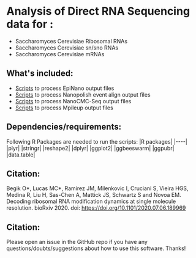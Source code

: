 # Analysis of Direct RNA Sequencing data for :
-  Saccharomyces Cerevisiae Ribosomal RNAs
-  Saccharomyces Cerevisiae sn/sno RNAs
-  Saccharomyces Cerevisiae mRNAs

## What's included:

-  [Scripts](https://github.com/novoalab/yeast_RNA_Mod/tree/master/Analysis/Epinano) to process EpiNano output files
-  [Scripts](https://github.com/novoalab/yeast_RNA_Mod/tree/master/Analysis/Nanopolish) to process Nanopolish event align output files
-  [Scripts](https://github.com/novoalab/yeast_RNA_Mod/tree/master/Analysis/NanoCMCSeq) to process NanoCMC-Seq output files
-  [Scripts](https://github.com/novoalab/yeast_RNA_Mod/tree/master/Analysis/Mpileup) to process Mpileup output files

## Dependencies/requirements: 
Following R Packages are needed to run the scripts: 
|R packages|
|----|
|plyr|
|stringr|
|reshape2|
|dplyr|
|ggplot2|
|ggbeeswarm|
|ggpubr|
|data.table|


## Citation:
Begik O*, Lucas MC*, Ramirez JM, Milenkovic I, Cruciani S, Vieira HGS, Medina R, Liu H, Sas-Chen A, Mattick JS, Schwartz S and Novoa EM. Decoding ribosomal RNA modification dynamics at single molecule resolution. bioRxiv 2020. doi: https://doi.org/10.1101/2020.07.06.189969


## Citation:
Please open an issue in the GitHub repo if you have any questions/doubts/suggestions about how to use this software. Thanks!
